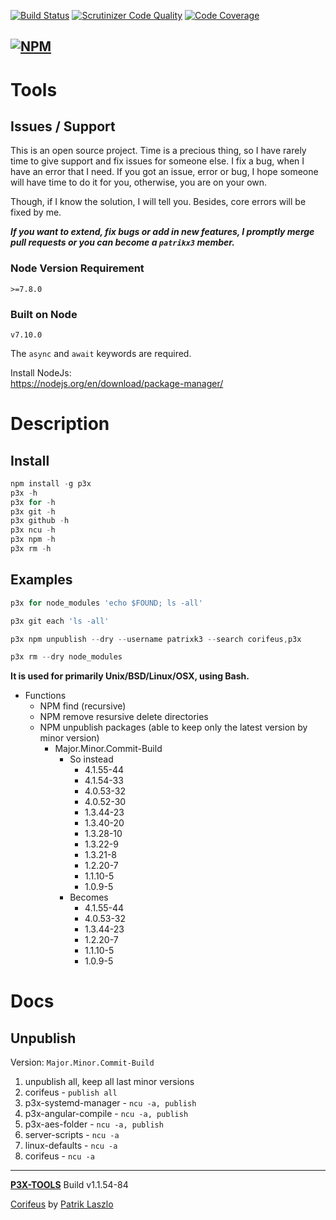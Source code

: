 [//]: #@corifeus-header

  [![Build Status](https://travis-ci.org/patrikx3/tools.svg?branch=master)](https://travis-ci.org/patrikx3/tools)  [![Scrutinizer Code Quality](https://scrutinizer-ci.com/g/patrikx3/tools/badges/quality-score.png?b=master)](https://scrutinizer-ci.com/g/patrikx3/tools/?branch=master)  [![Code Coverage](https://scrutinizer-ci.com/g/patrikx3/tools/badges/coverage.png?b=master)](https://scrutinizer-ci.com/g/patrikx3/tools/?branch=master) 

  
[![NPM](https://nodei.co/npm/p3x-tools.png?downloads=true&downloadRank=true&stars=true)](https://www.npmjs.com/package/p3x-tools/)
---

 
# Tools

## Issues / Support
This is an open source project. Time is a precious thing, so I have rarely time to give support and fix issues for someone else. I fix a bug, when I have an error that I need. If you got an issue, error or bug, I hope someone will have time to do it for you, otherwise, you are on your own.

Though, if I know the solution, I will tell you. Besides, core errors will be fixed by me.

***If you want to extend, fix bugs or add in new features, I promptly merge pull requests or you can become a ```patrikx3``` member.***

### Node Version Requirement 
``` 
>=7.8.0 
```  
   
### Built on Node 
``` 
v7.10.0
```   
   
The ```async``` and ```await``` keywords are required.

Install NodeJs:    
https://nodejs.org/en/download/package-manager/    
  
# Description  

                        
[//]: #@corifeus-header:end

## Install
```javascript
npm install -g p3x
p3x -h
p3x for -h 
p3x git -h 
p3x github -h 
p3x ncu -h 
p3x npm -h 
p3x rm -h 
```


## Examples
```javascript
p3x for node_modules 'echo $FOUND; ls -all'

p3x git each 'ls -all'

p3x npm unpublish --dry --username patrixk3 --search corifeus,p3x 

p3x rm --dry node_modules  
```

**It is used for primarily Unix/BSD/Linux/OSX, using Bash.**

* Functions
  * NPM find (recursive)
  * NPM remove resursive delete directories
  * NPM unpublish packages (able to keep only the latest version by minor version)
    * Major.Minor.Commit-Build
      * So instead
        * 4.1.55-44
        * 4.1.54-33
        * 4.0.53-32
        * 4.0.52-30
        * 1.3.44-23
        * 1.3.40-20
        * 1.3.28-10
        * 1.3.22-9
        * 1.3.21-8
        * 1.2.20-7
        * 1.1.10-5
        * 1.0.9-5
      * Becomes
        * 4.1.55-44
        * 4.0.53-32
        * 1.3.44-23
        * 1.2.20-7
        * 1.1.10-5
        * 1.0.9-5

# Docs

## Unpublish

Version: ```Major.Minor.Commit-Build```

1. unpublish all, keep all last minor versions
1. corifeus - ```publish all```
1. p3x-systemd-manager - ```ncu -a, publish```
1. p3x-angular-compile - ```ncu -a, publish```
1. p3x-aes-folder - ```ncu -a, publish```
1. server-scripts - ```ncu -a```
1. linux-defaults - ```ncu -a```
1. corifeus - ```ncu -a```

[//]: #@corifeus-footer

---
[**P3X-TOOLS**](https://patrikx3.github.com/tools) Build v1.1.54-84

[Corifeus](http://www.corifeus.tk) by [Patrik Laszlo](http://patrikx3.tk)


[//]: #@corifeus-footer:end
